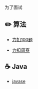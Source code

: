 为了面试


## :pencil2: 算法

- [力扣100题](https://github.com/zyxhzsh/For-the-interview/blob/master/algorithm/leetcode100.md)

- [力扣周赛](https://github.com/zyxhzsh/For-the-interview/blob/master/algorithm/leetcode周赛.md)

## :coffee: Java

- [javase](https://github.com/GrowTowardsSunlight/For-the-interview/blob/master/java/javase.md)
